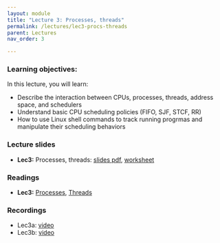 ```yaml
---
layout: module
title: "Lecture 3: Processes, threads"
permalink: /lectures/lec3-procs-threads
parent: Lectures
nav_order: 3

---
```


### Learning objectives:

In this lecture, you will learn:

* Describe the interaction between CPUs, processes, threads, address space, and schedulers
* Understand basic CPU scheduling policies (FIFO, SJF, STCF, RR)
* How to use Linux shell commands to track running progrmas and manipulate their scheduling behaviors


### Lecture slides

* **Lec3:** Processes, threads: [slides pdf](/ds5110-spring25/assets/docs/lec3-processes-threads.pdf), [worksheet](/ds5110-spring25/assets/docs/worksheet_sched.pdf)


### Readings

* **Lec3:** [Processes](https://pages.cs.wisc.edu/~remzi/OSTEP/cpu-intro.pdf), [Threads](https://pages.cs.wisc.edu/~remzi/OSTEP/threads-intro.pdf)



### Recordings

* Lec3a: [video](https://edstem.org/us/courses/72907/discussion/6009767)
* Lec3b: [video](https://edstem.org/us/courses/72907/discussion/6047045)

